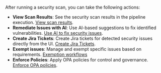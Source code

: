 After running a security scan, you can take the following actions:

- **View Scan Results**: See the security scan results in the pipeline execution. [View scan results](/docs/security-testing-orchestration/view-security-test-results/view-scan-results).
- **Remediate Issues with AI**: Use AI-based suggestions to fix identified vulnerabilities. [Use AI to fix security issues](/docs/security-testing-orchestration/remediations/ai-based-remediations).
- **Create Jira Tickets**: Create Jira tickets for detected security issues directly from the UI. [Create Jira Tickets](/docs/security-testing-orchestration/jira-integrations). 
- **Exempt issues**: Manage and exempt specific issues based on requirements. [Exemption workflows](/docs/security-testing-orchestration/exemptions/exemption-workflows)
- **Enforce Policies**: Apply OPA policies for control and governance. [Enforce OPA policies](/docs/security-testing-orchestration/policies/enforce-opa-policies).